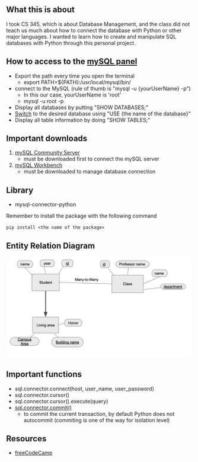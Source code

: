 ## What this is about
I took CS 345, which is about Database Management, and the class did not teach us much about how to connect the database with Python or other major languages. 
I wanted to learn how to create and manipulate SQL databases with Python through this personal project.

## How to access to the [mySQL panel](https://stackoverflow.com/questions/35858052/how-to-fix-command-not-found-mysql-in-zsh)
- Export the path every time you open the terminal
    - export PATH=${PATH}:/usr/local/mysql/bin/
- connect to the MySQL (rule of thumb is "mysql -u {yourUserName} -p")
    - In this our case, yourUserName is 'root'
    - mysql -u root -p
- Display all databases by putting "SHOW DATABASES;"
- [Switch](https://linuxize.com/post/show-tables-in-mysql-database/) to the desired database using "USE {the name of the database}"
- Display all table information by doing "SHOW TABLES;"

## Important downloads
1. [mySQL Community Server](https://dev.mysql.com/downloads/mysql/)
    - must be downloaded first to connect the mySQL server 
2. [mySQL Workbench](https://www.mysql.com/products/workbench/)
    - must be downloaded to manage database connection


## Library
- mysql-connector-python

Remember to install the package with the following command
```
pip install <the name of the package>
```

## Entity Relation Diagram
![plot](./EntityDiagram/E_R.png)


## Important functions
- sql.connector.connect(host, user_name, user_password)
- sql.connector.cursor()
- sql.connector.cursor().execute(query)
- [sql.connector.commit()](https://dev.mysql.com/doc/connector-python/en/connector-python-api-mysqlconnection-commit.html)
    - to commit the current transaction, by default Python does not autocommit (commiting is one of the way for isolation level)

## Resources
- [freeCodeCamp](https://www.freecodecamp.org/news/connect-python-with-sql/)